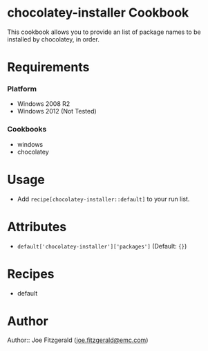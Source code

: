 # chocolatey-installer Cookbook

This cookbook allows you to provide an list of package names to be installed by chocolatey, in order.

# Requirements

### Platform

* Windows 2008 R2
* Windows 2012 (Not Tested)

### Cookbooks

* windows 
* chocolatey

# Usage

* Add `recipe[chocolatey-installer::default]` to your run list.

# Attributes

* `default['chocolatey-installer']['packages']` (Default: `{}`)

# Recipes

* default

# Author

Author:: Joe Fitzgerald (joe.fitzgerald@emc.com)
